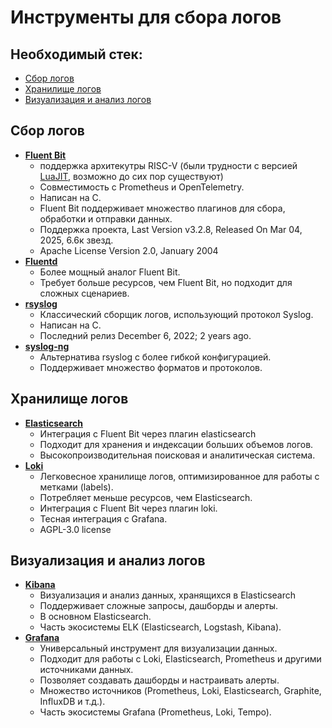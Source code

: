 # Инструменты для сбора логов 

## Необходимый стек:
  - [Сбор логов](#сбор-логов)
  - [Хранилище логов](#хранилище-логов)
  - [Визуализация и анализ логов](#визуализация-и-анализ-логов)

## Сбор логов
- **[Fluent Bit](https://github.com/fluent/fluent-bit/releases)**
  * поддержка архитекутры RISC-V (были трудности с версией [LuaJIT](https://chronosphere.io/learn/fluent-bit-risc-v/), возможно до сих пор существуют)
  *  Совместимость с Prometheus и OpenTelemetry.
  *  Написан на C.
  *  Fluent Bit поддерживает множество плагинов для сбора, обработки и отправки данных.
  *  Поддержка проекта, Last Version v3.2.8, Released On Mar 04, 2025, 6.6к звезд.
  *    Apache License Version 2.0, January 2004
- **[Fluentd](https://github.com/fluent/fluentd)**
    * Более мощный аналог Fluent Bit.
    * Требует больше ресурсов, чем Fluent Bit, но подходит для сложных сценариев.
- **[rsyslog](https://github.com/rsyslog/rsyslog.git)**
    * Классический сборщик логов, использующий протокол Syslog.
    * Написан на С.
    * Последний релиз December 6, 2022; 2 years ago.
- **[syslog-ng](https://github.com/syslog-ng/syslog-ng)**
    * Альтернатива rsyslog с более гибкой конфигурацией.
    * Поддерживает множество форматов и протоколов.

## Хранилище логов
- **[Elasticsearch](https://github.com/elastic/elasticsearch)**
    * Интеграция с Fluent Bit через плагин elasticsearch
    * Подходит для хранения и индексации больших объемов логов.
    * Высокопроизводительная поисковая и аналитическая система.
- **[Loki](https://github.com/grafana/loki)**
    * Легковесное хранилище логов, оптимизированное для работы с метками (labels).
    * Потребляет меньше ресурсов, чем Elasticsearch.
    * Интеграция с Fluent Bit через плагин loki.
    * Тесная интеграция с Grafana.
    * AGPL-3.0 license
## Визуализация и анализ логов
- **[Kibana](https://github.com/elastic/kibana)**
    * Визуализация и анализ данных, хранящихся в Elasticsearch
    * Поддерживает сложные запросы, дашборды и алерты.
    * В основном Elasticsearch.
    * Часть экосистемы ELK (Elasticsearch, Logstash, Kibana).
- **[Grafana](https://github.com/grafana/grafana)**
    * Универсальный инструмент для визуализации данных.
    * Подходит для работы с Loki, Elasticsearch, Prometheus и другими источниками данных.
    * Позволяет создавать дашборды и настраивать алерты.
    * Множество источников (Prometheus, Loki, Elasticsearch, Graphite, InfluxDB и т.д.).
    * Часть экосистемы Grafana (Prometheus, Loki, Tempo).

